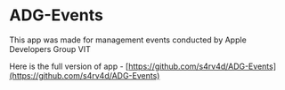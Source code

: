 # ADG-Events
This app was made for management events conducted by Apple Developers Group VIT


Here is the full version of app - [https://github.com/s4rv4d/ADG-Events](https://github.com/s4rv4d/ADG-Events)
